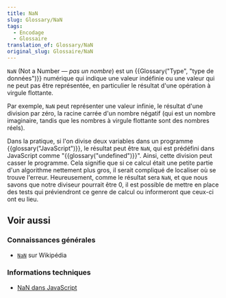 ```yaml
---
title: NaN
slug: Glossary/NaN
tags:
  - Encodage
  - Glossaire
translation_of: Glossary/NaN
original_slug: Glossaire/NaN
---
```


`NaN` (Not a Number — _pas un nombre_) est un {{Glossary("Type", "type de données")}} numérique qui indique une valeur indéfinie ou une valeur qui ne peut pas être représentée, en particulier le résultat d'une opération à virgule flottante.

Par exemple, `NaN` peut représenter une valeur infinie, le résultat d'une division par zéro, la racine carrée d'un nombre négatif (qui est un nombre imaginaire, tandis que les nombres à virgule flottante sont des nombres réels).

Dans la pratique, si l'on divise deux variables dans un programme {{glossary("JavaScript")}}, le résultat peut être `NaN`, qui est prédéfini dans JavaScript comme "{{glossary("undefined")}}". Ainsi, cette division peut casser le programme. Cela signifie que si ce calcul était une petite partie d'un algorithme nettement plus gros, il serait compliqué de localiser où se trouve l'erreur. Heureusement, comme le résultat sera `NaN`, et que nous savons que notre diviseur pourrait être 0, il est possible de mettre en place des tests qui préviendront ce genre de calcul ou informeront que ceux-ci ont eu lieu.

## Voir aussi

### Connaissances générales

- [`NaN`](https://fr.wikipedia.org/wiki/NaN) sur Wikipédia

### Informations techniques

- [NaN dans JavaScript](/fr/docs/Web/JavaScript/Reference/Objets_globaux/NaN)
